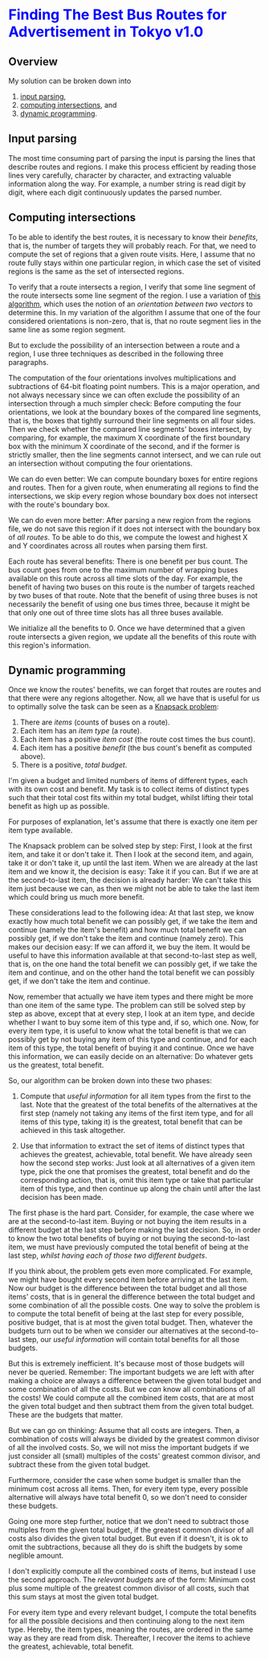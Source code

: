 # <span style="color:blue">Finding The Best Bus Routes for Advertisement in Tokyo v1.0</span>

## Overview

My solution can be broken down into
1. [input parsing](#input-parsing),
2. [computing intersections](#computing-intersections), and
3. [dynamic programming](#dynamic-programming).

## Input parsing

The most time consuming part of parsing the input is parsing the lines that describe routes and regions. I make this process efficient by reading those lines very carefully, character by character, and extracting valuable information along the way. For example, a number string is read digit by digit, where each digit continuously updates the parsed number.

## Computing intersections

To be able to identify the best routes, it is necessary to know their *benefits*, that is, the number of targets they will probably reach. For that, we need to compute the set of regions that a given route visits. Here, I assume that no route fully stays within one particular region, in which case the set of visited regions is the same as the set of intersected regions.

To verify that a route intersects a region, I verify that some line segment of the route intersects some line segment of the region. I use a variation of [this algorithm](https://www.geeksforgeeks.org/check-if-two-given-line-segments-intersect/), which uses the notion of an *orientation between two vectors* to determine this. In my variation of the algorithm I assume that one of the four considered orientations is non-zero, that is, that no route segment lies in the same line as some region segment.

But to exclude the possibility of an intersection between a route and a region, I use three techniques as described in the following three paragraphs.

The computation of the four orientations involves multiplications and subtractions of 64-bit floating point numbers. This is a major operation, and not always necessary since we can often exclude the possibility of an intersection through a much simpler check: Before computing the four orientations, we look at the boundary boxes of the compared line segments, that is, the boxes that tightly surround their line segments on all four sides. Then we check whether the compared line segments' boxes intersect, by comparing, for example, the maximum X coordinate of the first boundary box with the minimum X coordinate of the second, and if the former is strictly smaller, then the line segments cannot intersect, and we can rule out an intersection without computing the four orientations.

We can do even better: We can compute boundary boxes for entire regions and routes. Then for a given route, when enumerating all regions to find the intersections, we skip every region whose boundary box does not intersect with the route's boundary box.

We can do even more better: After parsing a new region from the regions file, we do not save this region if it does not intersect with the boundary box of *all routes*. To be able to do this, we compute the lowest and highest X and Y coordinates across all routes when parsing them first.

Each route has several benefits: There is one benefit per bus count. The bus count goes from one to the maximum number of wrapping buses available on this route across all time slots of the day. For example, the benefit of having two buses on this route is the number of targets reached by two buses of that route. Note that the benefit of using three buses is not necessarily the benefit of using one bus times three, because it might be that only one out of three time slots has all three buses available.

We initialize all the benefits to 0. Once we have determined that a given route intersects a given region, we update all the benefits of this route with this region's information.

## Dynamic programming

Once we know the routes' benefits, we can forget that routes are routes and that there were any regions altogether. Now, all we have that is useful for us to optimally solve the task can be seen as a [Knapsack problem](https://en.wikipedia.org/wiki/Knapsack_problem):
1. There are *items* (counts of buses on a route).
2. Each item has an *item type* (a route).
3. Each item has a positive *item cost* (the route cost times the bus count).
4. Each item has a positive *benefit* (the bus count's benefit as computed above).
5. There is a positive, *total budget*.

I'm given a budget and limited numbers of items of different types, each with its own cost and benefit. My task is to collect items of distinct types such that their total cost fits within my total budget, whilst lifting their total benefit as high up as possible.

For purposes of explanation, let's assume that there is exactly one item per item type available.

The Knapsack problem can be solved step by step: First, I look at the first item, and take it or don't take it. Then I look at the second item, and again, take it or don't take it, up until the last item. When we are already at the last item and we know it, the decision is easy: Take it if you can. But if we are at the second-to-last item, the decision is already harder: We can't take this item just because we can, as then we might not be able to take the last item which could bring us much more benefit.

These considerations lead to the following idea: At that last step, we know exactly how much total benefit we can possibly get, if we take the item and continue (namely the item's benefit) and how much total benefit we can possibly get, if we don't take the item and continue (namely zero). This makes our decision easy: If we can afford it, we buy the item. It would be useful to have this information available at that second-to-last step as well, that is, on the one hand the total benefit we can possibly get, if we take the item and continue, and on the other hand the total benefit we can possibly get, if we don't take the item and continue.

Now, remember that actually we have item types and there might be more than one item of the same type. The problem can still be solved step by step as above, except that at every step, I look at an item type, and decide whether I want to buy some item of this type and, if so, which one. Now, for every item type, it is useful to know what the total benefit is that we can possibly get by not buying any item of this type and continue, and for each item of this type, the total benefit of buying it and continue. Once we have this information, we can easily decide on an alternative: Do whatever gets us the greatest, total benefit.

So, our algorithm can be broken down into these two phases:

1. Compute that *useful information* for all item types from the first to the last. Note that the greatest of the total benefits of the alternatives at the first step (namely not taking any items of the first item type, and for all items of this type, taking it) is the greatest, total benefit that can be achieved in this task altogether.

2. Use that information to extract the set of items of distinct types that achieves the greatest, achievable, total benefit. We have already seen how the second step works: Just look at all alternatives of a given item type, pick the one that promises the greatest, total benefit and do the corresponding action, that is, omit this item type or take that particular item of this type, and then continue up along the chain until after the last decision has been made.

The first phase is the hard part. Consider, for example, the case where we are at the second-to-last item. Buying or not buying the item results in a different budget at the last step before making the last decision. So, in order to know the two total benefits of buying or not buying the second-to-last item, we must have previously computed the total benefit of being at the last step, *whilst having each of those two different budgets*.

If you think about, the problem gets even more complicated. For example, we might have bought every second item before arriving at the last item. Now our budget is the difference between the total budget and all those items' costs, that is in general the difference between the total budget and some combination of all the possible costs. One way to solve the problem is to compute the total benefit of being at the last step for every possible, positive budget, that is at most the given total budget. Then, whatever the budgets turn out to be when we consider our alternatives at the second-to-last step, our *useful information* will contain total benefits for all those budgets.

But this is extremely inefficient. It's because most of those budgets will never be queried. Remember: The important budgets we are left with after making a choice are always a difference between the given total budget and some combination of all the costs. But we *can* know all combinations of all the costs! We could compute all the combined item costs, that are at most the given total budget and then subtract them from the given total budget. These are the budgets that matter.

But we can go on thinking: Assume that all costs are integers. Then, a combination of costs will always be divided by the greatest common divisor of all the involved costs. So, we will not miss the important budgets if we just consider all (small) multiples of the costs' greatest common divisor, and subtract these from the given total budget.

Furthermore, consider the case when some budget is smaller than the minimum cost across all items. Then, for every item type, every possible alternative will always have total benefit 0, so we don't need to consider these budgets.

Going one more step further, notice that we don't need to subtract those multiples from the given total budget, if the greatest common divisor of all costs also divides the given total budget. But even if it doesn't, it is ok to omit the subtractions, because all they do is shift the budgets by some neglible amount.

I don't explicitly compute all the combined costs of items, but instead I use the second approach. The *relevant budgets* are of the form: Minimum cost plus some multiple of the greatest common divisor of all costs, such that this sum stays at most the given total budget.

For every item type and every relevant budget, I compute the total benefits for all the possible decisions and then continuing along to the next item type. Hereby, the item types, meaning the routes, are ordered in the same way as they are read from disk. Thereafter, I recover the items to achieve the greatest, achievable, total benefit.
